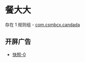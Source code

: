 # 餐大大

存在 1 规则组 - [com.csmbcx.candada](/src/apps/com.csmbcx.candada.ts)

## 开屏广告

- [快照-0](https://i.gkd.li/i/14079762)
